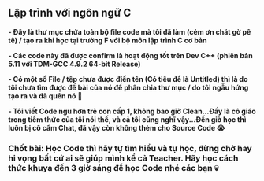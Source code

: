 ## Lập trình với ngôn ngữ C

**- Đây là thư mục chứa toàn bộ file code mà tôi đã làm (cẻm ơn chát gờ pê tê) / tạo ra khi học tại trường F với bộ môn lập trình C cơ bản**

**- Các code này đã được confirm là hoạt động tốt trên Dev C++ (phiên bản 5.11 với TDM-GCC 4.9.2 64-bit Release)**

**- Có một số File / tệp chưa được điền tên (Có tiêu đề là Untitled) thì là do tôi chưa tìm được đề bài của nó để phân chia thư mục / do tôi ngẫu hứng tạo ra và đã quên nó 🐧**

**- Tôi viết Code ngu hơn trẻ con cấp 1, không bao giờ Clean...Đấy là cô giáo trong tiềm thức của tôi nói thế, và cả tôi cũng nghĩ vậy...Đến giờ học thì luôn bị cô cấm Chat, đã vậy còn không thèm cho Source Code 😭**

### Chốt bài: Học Code thì hãy tự tìm hiểu và tự học, đừng chờ hay hi vọng bất cứ ai sẽ giúp mình kể cả Teacher. Hãy học cách thức khuya đến 3 giờ sáng để học Code nhé các bạn 💀
